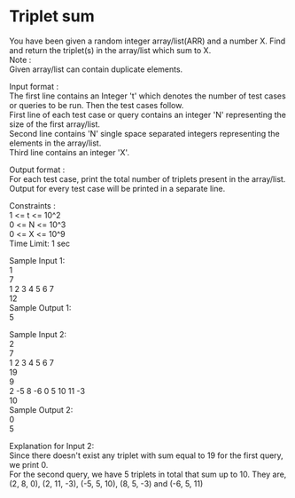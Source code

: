 # Triplet sum




You have been given a random integer array/list(ARR) and a number X. Find and return the triplet(s) in the array/list which sum to X.        
Note :        
Given array/list can contain duplicate elements.        

Input format :            
The first line contains an Integer 't' which denotes the number of test cases or queries to be run. Then the test cases follow.                 
First line of each test case or query contains an integer 'N' representing the size of the first array/list.                
Second line contains 'N' single space separated integers representing the elements in the array/list.             
Third line contains an integer 'X'.              

Output format :           
For each test case, print the total number of triplets present in the array/list.            
Output for every test case will be printed in a separate line.             

Constraints :           
1 <= t <= 10^2          
0 <= N <= 10^3          
0 <= X <= 10^9          
Time Limit: 1 sec         

Sample Input 1:          
1           
7                
1 2 3 4 5 6 7            
12             
Sample Output 1:           
5              

Sample Input 2:       
2        
7                
1 2 3 4 5 6 7            
19          
9        
2 -5 8 -6 0 5 10 11 -3          
10                 
Sample Output 2:         
0            
5             

Explanation for Input 2:          
Since there doesn't exist any triplet with sum equal to 19 for the first query, we print 0.             
For the second query, we have 5 triplets in total that sum up to 10. They are, (2, 8, 0), (2, 11, -3), (-5, 5, 10), (8, 5, -3) and (-6, 5, 11)              

